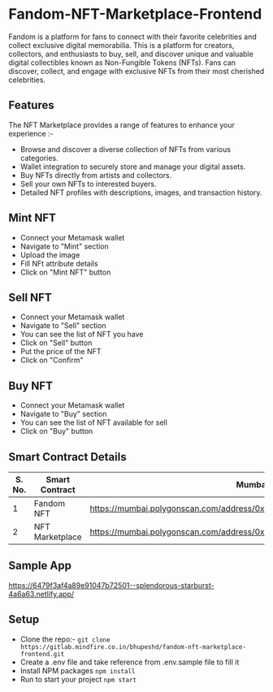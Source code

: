 # Fandom-NFT-Marketplace-Frontend

Fandom is a platform for fans to connect with their favorite celebrities and collect exclusive digital memorabilia.  This is a platform for creators, collectors, and enthusiasts to buy, sell, and discover unique and valuable digital collectibles known as Non-Fungible Tokens (NFTs).
Fans can discover, collect, and engage with exclusive NFTs from their most cherished celebrities.

## Features
The NFT Marketplace provides a range of features to enhance your experience :-

- Browse and discover a diverse collection of NFTs from various categories.
- Wallet integration to securely store and manage your digital assets.
- Buy NFTs directly from artists and collectors.
- Sell your own NFTs to interested buyers.
- Detailed NFT profiles with descriptions, images, and transaction history.

## Mint NFT

- Connect your Metamask wallet
- Navigate to "Mint" section
- Upload the image
- Fill NFt attribute details
- Click on "Mint NFT" button

## Sell NFT

- Connect your Metamask wallet
- Navigate to "Sell" section
- You can see the list of NFT you have
- Click on "Sell" button
- Put the price of the NFT
- Click on "Confirm"

## Buy NFT

- Connect your Metamask wallet
- Navigate to "Buy" section
- You can see the list of NFT available for sell
- Click on "Buy" button

## Smart Contract Details
S. No. | Smart Contract | Mumbai Matic Address |
--- | --- | --- |
1 | Fandom NFT | <a href="https://mumbai.polygonscan.com/address/0x66845655916Aae5358D462bFaC95a2b9c6CfC17f" target="_blank">https://mumbai.polygonscan.com/address/0x66845655916Aae5358D462bFaC95a2b9c6CfC17f</a> |
2 | NFT Marketplace | <a href="https://mumbai.polygonscan.com/address/0xD0dcCDD68951d37967B945c7c8801768395ed257" target="_blank">https://mumbai.polygonscan.com/address/0xD0dcCDD68951d37967B945c7c8801768395ed257</a> |

## Sample App

<a href="https://6479f3af4a89e91047b72501--splendorous-starburst-4a6a63.netlify.app/" target="_blank">https://6479f3af4a89e91047b72501--splendorous-starburst-4a6a63.netlify.app/</a> 


## Setup

- Clone the repo:- `git clone https://gitlab.mindfire.co.in/bhupeshd/fandom-nft-marketplace-frontend.git`
- Create a .env file and take reference from .env.sample file to fill it
- Install NPM packages `npm install`
- Run to start your project  `npm start`



